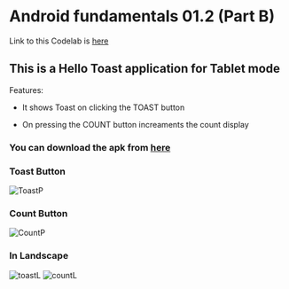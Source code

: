 # Android fundamentals 01.2 (Part B)

Link to this Codelab is [here](https://developer.android.com/codelabs/android-training-layout-editor-part-b?index=..%2F..%2Fandroid-training&authuser=1#5)

## This is a Hello Toast application for Tablet mode

Features:

- It shows Toast on clicking the TOAST button

- On pressing the COUNT button increaments the count display
  
  

### You can download the apk from [here](https://github.com/Crypt0Nyt/Codelabs/releases/download/01.2-Part-B/app-debug.apk)

### Toast Button

![ToastP](https://user-images.githubusercontent.com/59164922/118153536-a46ef900-b433-11eb-9a5a-768497c3c1ec.png)

### Count Button

![CountP](https://user-images.githubusercontent.com/59164922/118153529-a33dcc00-b433-11eb-8ce2-267e2cfa7ce8.png)

### In Landscape

![toastL](https://user-images.githubusercontent.com/59164922/118153535-a3d66280-b433-11eb-8729-bb89e8aceddf.png)
![countL](https://user-images.githubusercontent.com/59164922/118153541-a5078f80-b433-11eb-8a7a-e4113488491b.png)
